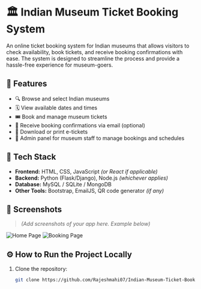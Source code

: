 # 🏛️ Indian Museum Ticket Booking System

An online ticket booking system for Indian museums that allows visitors to check availability, book tickets, and receive booking confirmations with ease. The system is designed to streamline the process and provide a hassle-free experience for museum-goers.

## 📌 Features

- 🔍 Browse and select Indian museums
- 🗓️ View available dates and times
- 🎟️ Book and manage museum tickets
- 📧 Receive booking confirmations via email (optional)
- 🧾 Download or print e-tickets
- 🔐 Admin panel for museum staff to manage bookings and schedules

## 🚀 Tech Stack

- **Frontend:** HTML, CSS, JavaScript *(or React if applicable)*
- **Backend:** Python (Flask/Django), Node.js *(whichever applies)*
- **Database:** MySQL / SQLite / MongoDB
- **Other Tools:** Bootstrap, EmailJS, QR code generator *(if any)*

## 📸 Screenshots

> *(Add screenshots of your app here. Example below)*

![Home Page](screenshots/home.png)
![Booking Page](screenshots/booking.png)

## ⚙️ How to Run the Project Locally

1. Clone the repository:
   ```bash
   git clone https://github.com/Rajeshmahi07/Indian-Museum-Ticket-Booking-System

